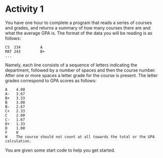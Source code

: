 # Activity 1

You have one hour to complete a program that reads a series of courses and grades, and returns a summary of how many courses there are and what the average GPA is. The format of the data you will be reading is as follows:

```
CS  234         A
MAT 243         B+
...
```

Namely, each line consists of a sequence of letters indicating the department, followed by a number of spaces and then the course number. After one or more spaces a letter grade for the course is present. The letter grades correspond to GPA scores as follows:
```
A    4.00
A-   3.67
B+   3.33
B    3.00
B-   2.67
C+   2.33
C    2.00
C-   1.67
D+   1.33
D    1.00
F    0
W    The course should not count at all towards the total or the GPA calculation.
```

You are given some start code to help you get started.
```java

```
